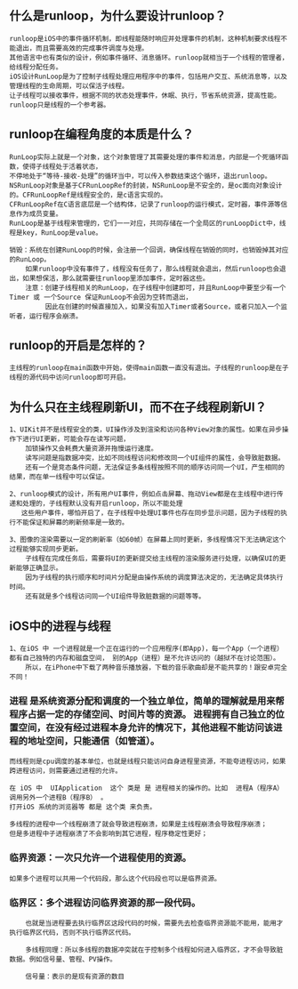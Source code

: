 

## 什么是runloop，为什么要设计runloop？
    runloop是iOS中的事件循环机制，即线程能随时响应并处理事件的机制，这种机制要求线程不能退出，而且需要高效的完成事件调度与处理。
    其他语言中也有类似的设计，例如事件循环、消息循环。runloop就相当于一个线程的管理者，给线程分配任务。
    iOS设计RunLoop是为了控制子线程处理应用程序中的事件，包括用户交互、系统消息等，以及管理线程的生命周期，可以保活子线程。
    让子线程可以接收事件，根据不同的状态处理事件，休眠、执行，节省系统资源，提高性能。runloop只是线程的一个参考器。
    
## runloop在编程角度的本质是什么？
    RunLoop实际上就是一个对象，这个对象管理了其需要处理的事件和消息，内部是一个死循环函数，使得子线程处于活着状态，
    不停地处于“等待-接收-处理”的循环当中，可以传入参数结束这个循环，退出runloop。
    NSRunLoop对象是基于CFRunLoopRef的封装，NSRunLoop是不安全的，是oc面向对象设计的。CFRunLoopRef是线程安全的，是c语言实现的。
    CFRunLoopRef在C语言底层是一个结构体，记录了runloop的运行模式，定时器，事件源等信息作为成员变量。
    RunLoop是基于线程来管理的，它们一一对应，共同存储在一个全局区的runLoopDict中，线程是key，RunLoop是value。
    
    销毁：系统在创建RunLoop的时候，会注册一个回调，确保线程在销毁的同时，也销毁掉其对应的RunLoop。
        如果runloop中没有事件了，线程没有任务了，那么线程就会退出，然后runloop也会退出，如果想保活，那么就需要往runloop里添加事件，定时器这些。
        注意：创建子线程相关的RunLoop，在子线程中创建即可，并且RunLoop中要至少有一个Timer 或 一个Source 保证RunLoop不会因为空转而退出，
             因此在创建的时候直接加入，如果没有加入Timer或者Source，或者只加入一个监听者，运行程序会崩溃。

    
## runloop的开启是怎样的？
    主线程的runloop在main函数中开始，使得main函数一直没有退出。子线程的runloop是在子线程的源代码中访问runloop即可开启。

## 为什么只在主线程刷新UI，而不在子线程刷新UI？
    1、UIKit并不是线程安全的类，UI操作涉及到渲染和访问各种View对象的属性。如果在异步操作下进行UI更新，可能会存在读写问题，
        加锁操作又会耗费大量资源并拖慢运行速度。
        读写问题是指数据冲突，比如不同线程访问和修改同一个UI组件的属性，会导致脏数据。
        还有一个是竞态条件问题，无法保证多条线程按照不同的顺序访问同一个UI，产生相同的结果，而在单一线程中可以保证。
        
    2、runloop模式的设计，所有用户UI事件，例如点击屏幕、拖动View都是在主线程中进行传递和处理的，子线程默认没有开启runloop，所以不能处理
       这些用户事件，哪怕开启了，在子线程中处理UI事件也存在同步显示问题，因为子线程的执行不能保证和屏幕的刷新频率是一致的。
       
    3、图像的渲染需要以一定的刷新率（如60帧）在屏幕上同时更新，多线程情况下无法确定这个过程能够实现同步更新。
        子线程在完成任务后，需要将UI的更新提交给主线程的渲染服务进行处理，以确保UI的更新能够正确显示。
        因为子线程的执行顺序和时间片分配是由操作系统的调度算法决定的，无法确定具体执行时间。
        还有就是多个线程访问同一个UI组件导致脏数据的问题等等。



## iOS中的进程与线程
    1、在iOS 中 一个进程就是一个正在运行的一个应用程序(即App)，每一个App（一个进程）都有自己独特的内存和磁盘空间， 别的App（进程）是不允许访问的（越狱不在讨论范围）。
        所以，在iPhone中下载了两种音乐播放器，下载的音乐歌曲却是不能共享的！跟安卓完全不同！
        
### 进程 是系统资源分配和调度的一个独立单位，简单的理解就是用来帮程序占据一定的存储空间、时间片等的资源。 进程拥有自己独立的位置空间，在没有经过进程本身允许的情况下，其他进程不能访问该进程的地址空间，只能通信（如管道）。
    而线程则是cpu调度的基本单位，也就是线程只能访问自身进程里资源，不能夸进程访问，如果跨进程访问，则需要通过进程的允许。

    在 iOS 中  UIApplication  这个 类是 是 进程相关的操作的。比如  进程A（程序A） 调用另外一个进程B（程序B） 。 
    打开iOS 系统的浏览器等 都是 这个类 来负责。
    
    多线程的进程中一个线程崩溃了就会导致进程崩溃，如果是主线程崩溃会导致程序崩溃；
    但是多进程中子进程崩溃了不会影响到其它进程，程序稳定性更好；
    
### 临界资源：一次只允许一个进程使用的资源。
    如果多个进程可以共用一个代码段，那么这个代码段也可以是临界资源。
    
### 临界区：多个进程访问临界资源的那一段代码。
        也就是当进程要去执行临界区这段代码的时候，需要先去检查临界资源能不能用，能用才执行临界区代码，否则不执行临界区代码。
        
        多线程同理：所以多线程的数据冲突就在于控制多个线程如何进入临界区，才不会导致脏数据。例如信号量、管程、PV操作。
        
        信号量：表示的是现有资源的数目
